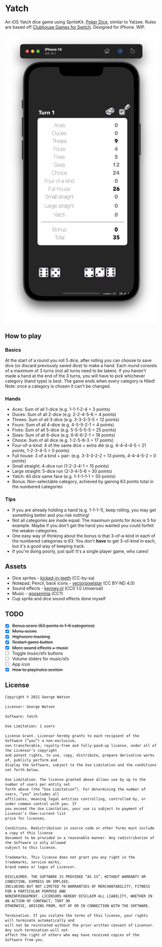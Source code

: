 # Yatch

An iOS Yatch dice game using SpriteKit. [Poker Dice](https://en.wikipedia.org/wiki/Yacht_(dice_game)), similar to Yatzee. Rules are based off [Clubhouse Games for Switch](https://www.nintendo.com/store/products/clubhouse-games-51-worldwide-classics-switch/). Designed for iPhone. WIP.

<p align="center">
    <img src="https://github.com/takeiteasy/Yatch/blob/master/screenshot.png?raw=true">
</p>


## How to play

### Basics

At the start of a round you roll 5 dice, after rolling you can choose to save dice (or discard previously saved dice) to make a hand. Each round consists of a maximum of 3 turns (not all turns need to be taken). If you haven't made a hand at the end of the 3 turns, you will have to pick whichever category (hand type) is best. The game ends when every category is filled! Note: once a category is chosen it can't be changed.

### Hands

- Aces: Sum of all 1-dice (e.g. 1-1-1-2-4 = 3 points)
- Duces: Sum of all 2-dice (e.g. 2-2-4-5-6 = 4 points)
- Threes: Sum of all 3-dice (e.g. 3-3-3-3-5 = 12 points)
- Fours: Sum of all 4-dice (e.g. 4-5-5-2-1 = 4 points)
- Fives: Sum of all 5-dice (e.g. 5-5-5-5-5 = 25 points)
- Sixes: Sum of all 6-dice (e.g. 6-6-6-2-1 = 18 points)
- Choice: Sum of all dice (e.g. 1-2-5-6-3 = 17 points)
- Four-of-a-kind: 4 of the same dice + extra die (e.g. 4-4-4-4-5 = 21 points, 1-2-3-4-5 = 0 points)
- Full house: 3 of a kind + pair: (e.g. 3-3-3-2-2 = 13 points, 4-4-4-5-2 = 0 points)
- Small straight: 4-dice run (1-2-3-4-1 = 15 points)
- Large straight: 5-dice run (2-3-4-5-6 = 30 points)
- Yatch: All dice same face (e.g. 1-1-1-1-1 = 50 points)
- Bonus: Non-selectable category, achieved by gaining 63 points total in the numbered categories

### Tips

- If you are already holding a hand (e.g. 1-1-1-1), keep rolling, you may get something better and you risk nothing!
- Not all categories are made equal: The maximum points for Aces is 5 for example. Maybe if you don't get the hand you wanted you could forfeit the weaker categories.
- One easy way of thinking about the bonus is that 3-of-a-kind in each of the numbered categories is 63. You don't ***have*** to get 3-of-kind in each, but it's a good way of keeping track.
- If you're doing poorly, just quit! It's a single player game, who cares!

## Assets

 - Dice sprites - [kicked-in-teeth](https://kicked-in-teeth.itch.io/dice-roll) (CC-by-sa)
 - Notepad, Pencil, back icons - [vectorpixelstar](https://vectorpixelstar.itch.io/1-bit-icons-part-2) (CC BY-ND 4.0)
 - Sound effects - [kenney.nl](https://www.kenney.nl/assets/interface-sounds) (CC0 1.0 Universal)
 - Music - [gooseninja](https://gooseninja.itch.io/minimalistc-loops) (CC?)
 - Cup sprite and dice sound effects done myself
 
## TODO

- [X] ~~Bonus score (63 points in 1-6 categories)~~
- [X] ~~Menu scene~~
- [X] ~~Highscore tracking~~
- [X] ~~Restart game button~~
- [X] ~~More sound effects + music~~
- [ ] Toggle music/sfx buttons
- [ ] Volume sliders for music/sfx
- [ ] App icon
- [X] ~~How to play/rules section~~

## License
```
Copyright © 2021 George Watson

Licensor: George Watson

Software: Yatch

Use Limitation: 1 users

License Grant. Licensor hereby grants to each recipient of the Software (“you”) a non-exclusive,
non-transferable, royalty-free and fully-paid-up license, under all of the Licensor’s copyright
and patent rights, to use, copy, distribute, prepare derivative works of, publicly perform and
display the Software, subject to the Use Limitation and the conditions set forth below.

Use Limitation. The license granted above allows use by up to the number of users per entity set
forth above (the “Use Limitation”). For determining the number of users, “you” includes all
affiliates, meaning legal entities controlling, controlled by, or under common control with you. If
you exceed the Use Limitation, your use is subject to payment of Licensor’s then-current list
price for licenses.

Conditions. Redistribution in source code or other forms must include a copy of this license
document to be provided in a reasonable manner. Any redistribution of the Software is only allowed
subject to this license.

Trademarks. This license does not grant you any right in the trademarks, service marks,
brand names or logos of Licensor.

DISCLAIMER. THE SOFTWARE IS PROVIDED “AS IS”, WITHOUT WARRANTY OR CONDITION, EXPRESS OR IMPLIED,
INCLUDING BUT NOT LIMITED TO WARRANTIES OF MERCHANTABILITY, FITNESS FOR A PARTICULAR PURPOSE AND
NONINFRINGEMENT. LICENSORS HEREBY DISCLAIM ALL LIABILITY, WHETHER IN AN ACTION OF CONTRACT, TORT OR
OTHERWISE, ARISING FROM, OUT OF OR IN CONNECTION WITH THE SOFTWARE.

Termination. If you violate the terms of this license, your rights will terminate automatically and
will not be reinstated without the prior written consent of Licensor. Any such termination will not
affect the right of others who may have received copies of the Software from you.
```

